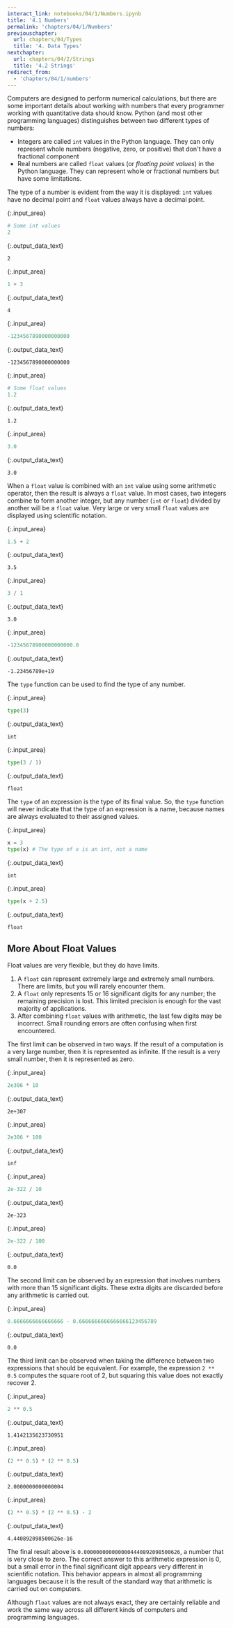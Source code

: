```yaml
---
interact_link: notebooks/04/1/Numbers.ipynb
title: '4.1 Numbers'
permalink: 'chapters/04/1/Numbers'
previouschapter:
  url: chapters/04/Types
  title: '4. Data Types'
nextchapter:
  url: chapters/04/2/Strings
  title: '4.2 Strings'
redirect_from:
  - 'chapters/04/1/numbers'
---
```


Computers are designed to perform numerical calculations, but there are some important details about working with numbers that every programmer working with quantitative data should know. Python (and most other programming languages) distinguishes between two different types of numbers:

* Integers are called `int` values in the Python language. They can only represent whole numbers (negative, zero, or positive) that don't have a fractional component
* Real numbers are called `float` values (or *floating point values*) in the Python language. They can represent whole or fractional numbers but have some limitations.

The type of a number is evident from the way it is displayed: `int` values have no decimal point and `float` values always have a decimal point. 



{:.input_area}
```python
# Some int values
2
```





{:.output_data_text}
```
2
```





{:.input_area}
```python
1 + 3
```





{:.output_data_text}
```
4
```





{:.input_area}
```python
-1234567890000000000
```





{:.output_data_text}
```
-1234567890000000000
```





{:.input_area}
```python
# Some float values
1.2
```





{:.output_data_text}
```
1.2
```





{:.input_area}
```python
3.0
```





{:.output_data_text}
```
3.0
```



When a `float` value is combined with an `int` value using some arithmetic operator, then the result is always a `float` value. In most cases, two integers combine to form another integer, but any number (`int` or `float`) divided by another will be a `float` value. Very large or very small `float` values are displayed using scientific notation.



{:.input_area}
```python
1.5 + 2
```





{:.output_data_text}
```
3.5
```





{:.input_area}
```python
3 / 1
```





{:.output_data_text}
```
3.0
```





{:.input_area}
```python
-12345678900000000000.0
```





{:.output_data_text}
```
-1.23456789e+19
```



The `type` function can be used to find the type of any number.



{:.input_area}
```python
type(3)
```





{:.output_data_text}
```
int
```





{:.input_area}
```python
type(3 / 1)
```





{:.output_data_text}
```
float
```



The `type` of an expression is the type of its final value. So, the `type` function will never indicate that the type of an expression is a name, because names are always evaluated to their assigned values.



{:.input_area}
```python
x = 3
type(x) # The type of x is an int, not a name
```





{:.output_data_text}
```
int
```





{:.input_area}
```python
type(x + 2.5)
```





{:.output_data_text}
```
float
```



## More About Float Values

Float values are very flexible, but they do have limits. 

1. A `float` can represent extremely large and extremely small numbers. There are limits, but you will rarely encounter them.
2. A `float` only represents 15 or 16 significant digits for any number; the remaining precision is lost. This limited precision is enough for the vast majority of applications.
3. After combining `float` values with arithmetic, the last few digits may be incorrect. Small rounding errors are often confusing when first encountered.

The first limit can be observed in two ways. If the result of a computation is a very large number, then it is represented as infinite. If the result is a very small number, then it is represented as zero.



{:.input_area}
```python
2e306 * 10
```





{:.output_data_text}
```
2e+307
```





{:.input_area}
```python
2e306 * 100
```





{:.output_data_text}
```
inf
```





{:.input_area}
```python
2e-322 / 10
```





{:.output_data_text}
```
2e-323
```





{:.input_area}
```python
2e-322 / 100
```





{:.output_data_text}
```
0.0
```



The second limit can be observed by an expression that involves numbers with more than 15 significant digits. These extra digits are discarded before any arithmetic is carried out.



{:.input_area}
```python
0.6666666666666666 - 0.6666666666666666123456789
```





{:.output_data_text}
```
0.0
```



The third limit can be observed when taking the difference between two expressions that should be equivalent. For example, the expression `2 ** 0.5` computes the square root of 2, but squaring this value does not exactly recover 2.



{:.input_area}
```python
2 ** 0.5
```





{:.output_data_text}
```
1.4142135623730951
```





{:.input_area}
```python
(2 ** 0.5) * (2 ** 0.5)
```





{:.output_data_text}
```
2.0000000000000004
```





{:.input_area}
```python
(2 ** 0.5) * (2 ** 0.5) - 2
```





{:.output_data_text}
```
4.440892098500626e-16
```



The final result above is `0.0000000000000004440892098500626`, a number that is very close to zero. The correct answer to this arithmetic expression is 0, but a small error in the final significant digit appears very different in scientific notation. This behavior appears in almost all programming languages because it is the result of the standard way that arithmetic is carried out on computers. 

Although `float` values are not always exact, they are certainly reliable and work the same way across all different kinds of computers and programming languages. 

